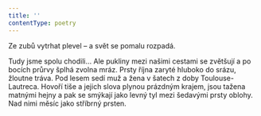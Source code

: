 ```yaml
---
title: ''
contentType: poetry
---
```


Ze zubů vytrhat plevel – a svět se pomalu rozpadá.

Tudy jsme spolu chodili… Ale pukliny mezi našimi cestami se zvětšují a po bocích průrvy šplhá zvolna mráz. Prsty října zaryté hluboko do srázu, žloutne tráva. Pod lesem sedí muž a žena v šatech z doby Toulouse-Lautreca. Hovoří tiše a jejich slova plynou prázdným krajem, jsou tažena matnými hejny a pak se smýkají jako levný tyl mezi šedavými prsty oblohy. Nad nimi měsíc jako stříbrný prsten.
